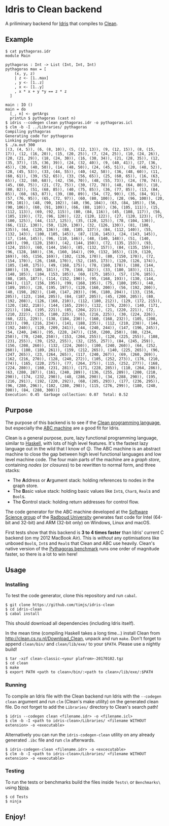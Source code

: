 # Idris to Clean backend

A priliminary backend for [Idris](http://www.idris-lang.org/) that compiles to [Clean](http://clean.cs.ru.nl/).

## Example

```
$ cat pythagoras.idr
module Main

pythagoras : Int -> List (Int, Int, Int)
pythagoras max = [
    (x, y, z)
    | z <- [1..max]
    , y <- [1..z]
    , x <- [1..y]
    , x * x + y *y == z * z
  ]

main : IO ()
main = do
  [_, n] <- getArgs
  printLn $ pythagoras (cast n)
$ idris --codegen clean pythagoras.idr -o pythagoras.icl
$ clm -b -I ../Libraries/ pythagoras
Compiling pythagoras
Generating code for pythagoras
Linking pythagoras
$ ./a.out 300
[(3, (4, 5)), (6, (8, 10)), (5, (12, 13)), (9, (12, 15)), (8, (15, 17)), (12, (16, 20)), (15, (20, 25)), (7, (24, 25)), (10, (24, 26)), (20, (21, 29)), (18, (24, 30)), (16, (30, 34)), (21, (28, 35)), (12, (35, 37)), (15, (36, 39)), (24, (32, 40)), (9, (40, 41)), (27, (36, 45)), (30, (40, 50)), (14, (48, 50)), (24, (45, 51)), (20, (48, 52)), (28, (45, 53)), (33, (44, 55)), (40, (42, 58)), (36, (48, 60)), (11, (60, 61)), (39, (52, 65)), (33, (56, 65)), (25, (60, 65)), (16, (63, 65)), (32, (60, 68)), (42, (56, 70)), (48, (55, 73)), (24, (70, 74)), (45, (60, 75)), (21, (72, 75)), (30, (72, 78)), (48, (64, 80)), (18, (80, 82)), (51, (68, 85)), (40, (75, 85)), (36, (77, 85)), (13, (84, 85)), (60, (63, 87)), (39, (80, 89)), (54, (72, 90)), (35, (84, 91)), (57, (76, 95)), (65, (72, 97)), (60, (80, 100)), (28, (96, 100)), (20, (99, 101)), (48, (90, 102)), (40, (96, 104)), (63, (84, 105)), (56, (90, 106)), (60, (91, 109)), (66, (88, 110)), (36, (105, 111)), (15, (112, 113)), (69, (92, 115)), (80, (84, 116)), (45, (108, 117)), (56, (105, 119)), (72, (96, 120)), (22, (120, 122)), (27, (120, 123)), (75, (100, 125)), (44, (117, 125)), (35, (120, 125)), (78, (104, 130)), (66, (112, 130)), (50, (120, 130)), (32, (126, 130)), (81, (108, 135)), (64, (120, 136)), (88, (105, 137)), (84, (112, 140)), (55, (132, 143)), (100, (105, 145)), (87, (116, 145)), (24, (143, 145)), (17, (144, 145)), (96, (110, 146)), (48, (140, 148)), (51, (140, 149)), (90, (120, 150)), (42, (144, 150)), (72, (135, 153)), (93, (124, 155)), (60, (144, 156)), (85, (132, 157)), (84, (135, 159)), (96, (128, 160)), (36, (160, 164)), (99, (132, 165)), (119, (120, 169)), (65, (156, 169)), (102, (136, 170)), (80, (150, 170)), (72, (154, 170)), (26, (168, 170)), (52, (165, 173)), (120, (126, 174)), (105, (140, 175)), (49, (168, 175)), (78, (160, 178)), (108, (144, 180)), (19, (180, 181)), (70, (168, 182)), (33, (180, 183)), (111, (148, 185)), (104, (153, 185)), (60, (175, 185)), (57, (176, 185)), (88, (165, 187)), (114, (152, 190)), (95, (168, 193)), (130, (144, 194)), (117, (156, 195)), (99, (168, 195)), (75, (180, 195)), (48, (189, 195)), (28, (195, 197)), (120, (160, 200)), (56, (192, 200)), (40, (198, 202)), (140, (147, 203)), (96, (180, 204)), (133, (156, 205)), (123, (164, 205)), (84, (187, 205)), (45, (200, 205)), (80, (192, 208)), (126, (168, 210)), (112, (180, 212)), (129, (172, 215)), (120, (182, 218)), (144, (165, 219)), (132, (176, 220)), (140, (171, 221)), (104, (195, 221)), (85, (204, 221)), (21, (220, 221)), (72, (210, 222)), (135, (180, 225)), (63, (216, 225)), (30, (224, 226)), (60, (221, 229)), (138, (184, 230)), (160, (168, 232)), (105, (208, 233)), (90, (216, 234)), (141, (188, 235)), (112, (210, 238)), (144, (192, 240)), (120, (209, 241)), (44, (240, 244)), (147, (196, 245)), (54, (240, 246)), (95, (228, 247)), (150, (200, 250)), (88, (234, 250)), (70, (240, 250)), (153, (204, 255)), (120, (225, 255)), (108, (231, 255)), (39, (252, 255)), (32, (255, 257)), (84, (245, 259)), (156, (208, 260)), (132, (224, 260)), (100, (240, 260)), (64, (252, 260)), (180, (189, 261)), (159, (212, 265)), (140, (225, 265)), (96, (247, 265)), (23, (264, 265)), (117, (240, 267)), (69, (260, 269)), (162, (216, 270)), (128, (240, 272)), (105, (252, 273)), (176, (210, 274)), (165, (220, 275)), (77, (264, 275)), (115, (252, 277)), (168, (224, 280)), (160, (231, 281)), (171, (228, 285)), (110, (264, 286)), (63, (280, 287)), (161, (240, 289)), (136, (255, 289)), (200, (210, 290)), (174, (232, 290)), (48, (286, 290)), (34, (288, 290)), (195, (216, 291)), (192, (220, 292)), (68, (285, 293)), (177, (236, 295)), (96, (280, 296)), (102, (280, 298)), (115, (276, 299)), (180, (240, 300)), (84, (288, 300))]
Execution: 0.45  Garbage collection: 0.07  Total: 0.52
```

## Purpose

The purpose of this backend is to see if the [Clean programming language](https://en.wikipedia.org/wiki/Clean_(programming_language)), but especially the [ABC machine](https://en.wikipedia.org/wiki/Clean_(programming_language)#The_ABC-Machine) are a good fit for Idris.

Clean is a general purpose, pure, lazy functional programming language, similar to [Haskell](https://www.haskell.org/), with lots of high level features.
It's the fastest lazy language out in the wild that I know of :wink:.
The ABC machine is an abstract machine to close the gap between high level functional languages and low level machine code.
The four main parts of the machine are a _graph store_, containing _nodes_ (or _closures_) to be rewritten to normal form, and three stacks:

- The **A**ddress or **A**rgument stack: holding references to nodes in the graph store.
- The **B**asic value stack: holding basic values like `Int`s, `Char`s, `Real`s and `Bool`s.
- The **C**ontrol stack: holding return addresses for control flow.

The code generator for the ABC machine developed at the [Software Science group](http://www.sws.cs.ru.nl/) of the [Radboud University](http://www.ru.nl/icis) generates fast code for Intel (64-bit and 32-bit) and ARM (32-bit only) on Windows, Linux and macOS.

First tests show that this backend is __3 to 4 times faster__ than Idris' current C backend (on my 2012 MacBook Air).
This is _without_ any optimisations like unboxed `Bool`s, `Int`s and `Real`s that Clean and ABC use heavily.
Clean's native version of the [Pythagoras benchmark](Benchmarks/pythagoras.idr) runs one order of magnitude faster, so there is a lot to win here!

## Usage

### Installing

To test the code generator, clone this repository and run `cabal`.

```shell
$ git clone https://github.com/timjs/idris-clean
$ cd idris-clean
$ cabal install
```

This should download all dependencies (including Idris itself).

In the mean time (compiling Haskell takes a long time...) install Clean from http://clean.cs.ru.nl/Download_Clean, unpack and run `make`.
Don't forget to append `clean/bin/` and `clean/lib/exe/` to your `$PATH`.
Please use a nightly build!

```shell
$ tar -xzf clean-classic-<your plafrom>-20170102.tgz
$ cd clean
$ make
$ export PATH <path to clean>/bin/:<path to clean>/lib/exe/:$PATH
```

### Running

To compile an Idris file with the Clean backend run Idris with the `--codegen clean` argument and run `clm` (Clean's make utility) on the generated clean file.
Do not forget to add the `Libraries/` directory to Clean's search path!

```shell
$ idris --codegen clean <filename.idr> -o <filename.icl>
$ clm -b -I <path to idris-clean>/Libraries/ <filename WITHOUT extension> -o <executable>
```

Alternatively you can run the `idris-codegen-clean` utility on any already generated `.ibc` file and run `clm` afterwards.

```shell
$ idris-codegen-clean <filename.idr> -o <excecutable>
$ clm -b -I <path to idris-clean>/Libraries/ <filename WITHOUT extension> -o <executable>
```

### Testing

To run the tests or benchmarks build the files inside `Tests\` or `Benchmarks\` using [Ninja](https://ninja-build.org/).

```shell
$ cd Tests
$ ninja
```

## Enjoy!
